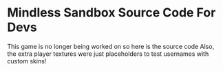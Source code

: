 # Mindless Sandbox Source Code For Devs
 This game is no longer being worked on so here is the source code
 Also, the extra player textures were just placeholders to test usernames with custom skins!
